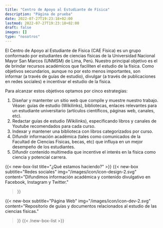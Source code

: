 ```yaml
---
title: "Centro de Apoyo al Estudiante de Física"
description: "Página de prueba"
date: 2022-07-27T19:23:18+02:00
lastmod: 2022-07-27T19:23:18+02:00
draft: false
images: []
type: "nosotros"
---
```


El Centro de Apoyo al Estudiante de Física (CAE Física) es un grupo conformado por estudiantes de ciencias físicas de la Universidad Nacional Mayor San Marcos (UNMSM) de Lima, Perú. Nuestro principal objetivo es el de brindar recursos académicos que faciliten el estudio de la física. Como objetivos secundarios, aunque no por esto menos importantes, son informar (a través de guías de estudio), divulgar (a través de publicaciones en redes sociales) e incentivar el estudio de la física.

Para alcanzar estos objetivos optamos por cinco estrategias:

1. Diseñar y mantenter un sitio web que compile y muestre nuestro trabajo. Véase: guías de estudio (Wikilinks), bibliotecas, enlaces relevantes para un estudiante universitario (artículos científicos, páginas web, canales, etc).
2. Redactar guías de estudio (Wikilinks), específicando libros y canales de Youtube recomendados para cada curso.
3. Indexar y mantener una biblioteca con libros categorizados por curso.
4. Difundir información académica (tales como comunicados de la Facultad de Ciencias Físicas, becas, etc) que influya en un mejor desempeño de los estudiantes.
5. Difundir contenido multimedia que incentive el interés en la física como ciencia y potencial carrera.

{{< new-box-list title="¿Qué estamos haciendo?" >}}
  {{< new-box
    subtitle="Redes sociales"
    img="/images/icon/icon-design-2.svg"
    content="Difundimos información académica y contenido divulgativo en Facebook, Instagram y Twitter."
  >}}

  {{< new-box
    subtitle="Página Web"
    img="/images/icon/icon-dev-2.svg"
    content="Repositorio de guías y documentos relacionados al estudio de las ciencias físicas."
  >}}
{{< /new-box-list >}}
